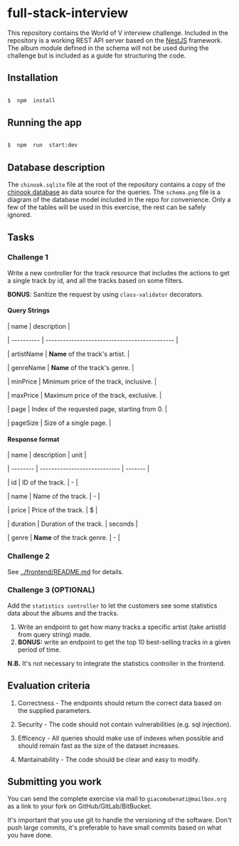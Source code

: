 
# full-stack-interview

  

This repository contains the World of V interview challenge. Included in the repository is a working REST API server based on the [NestJS](https://docs.nestjs.com) framework. The album module defined in the schema will not be used during the challenge but is included as a guide for structuring the code.

  

## Installation

  

```bash

$  npm  install

```

  

## Running the app

  

```bash

$  npm  run  start:dev

```

  

## Database description

  

The `chinook.sqlite` file at the root of the repository contains a copy of the [chinook database](https://github.com/lerocha/chinook-database) as data source for the queries. The `schema.png` file is a diagram of the database model included in the repo for convenience. Only a few of the tables will be used in this exercise, the rest can be safely ignored.

  

## Tasks

### Challenge 1

Write a new controller for the track resource that includes the actions to get a single track by id, and all the tracks based on some filters. 

**BONUS**: Sanitize the request by using `class-validator` decorators.

#### Query Strings

  

| name | description |

| ---------- | --------------------------------------------- |

| artistName | **Name** of the track's artist. |

| genreName | **Name** of the track's genre. |

| minPrice | Minimum price of the track, inclusive. |

| maxPrice | Maximum price of the track, exclusive. |

| page | Index of the requested page, starting from 0. |

| pageSize | Size of a single page. |

  

#### Response format

  

| name | description | unit |

| -------- | ---------------------------- | ------- |

| id | ID of the track. | - |

| name | Name of the track. | - |

| price | Price of the track. | $ |

| duration | Duration of the track. | seconds |

| genre | **Name** of the track genre. | - |

  

### Challenge 2

  

See [../frontend/README.md](../frontend/README.md) for details.

  

### Challenge 3 (**OPTIONAL**)

  

Add the `statistics controller` to let the customers see some statistics data about the albums and the tracks.

 1. Write an endpoint to get how many tracks a specific artist (take artistId from query string) made.
 2. **BONUS:**  write an endpoint to get the top 10 best-selling tracks in a given period of time.

**N.B.** It's not necessary to integrate the statistics controller in the frontend.

## Evaluation criteria

  

1. Correctness - The endpoints should return the correct data based on the supplied parameters.

2. Security - The code should not contain vulnerabilities (e.g. sql injection).

3. Efficency - All queries should make use of indexes when possible and should remain fast as the size of the dataset increases.

4. Mantainability - The code should be clear and easy to modify.

  

## Submitting you work

You can send the complete exercise via mail to `giacomobenati@mailbox.org` as a link to your fork on GitHub/GitLab/BitBucket.

It's important that you use git to handle the versioning of the software. Don't push large commits, it's preferable to have small commits based on what you have done.